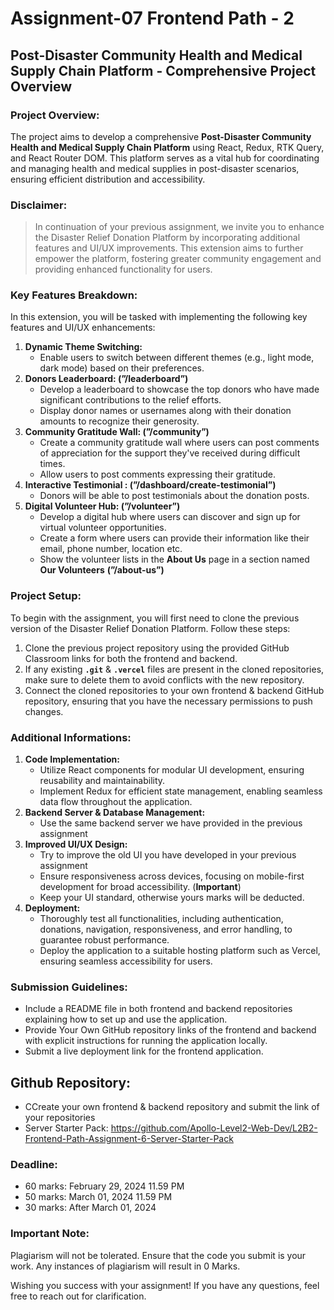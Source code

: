 # Assignment-07 Frontend Path - 2

## **Post-Disaster Community Health and Medical Supply Chain Platform - Comprehensive Project Overview**

### **Project Overview:**

The project aims to develop a comprehensive **Post-Disaster Community Health and Medical Supply Chain Platform** using React, Redux, RTK Query, and React Router DOM. This platform serves as a vital hub for coordinating and managing health and medical supplies in post-disaster scenarios, ensuring efficient distribution and accessibility.

### **Disclaimer:**

> In continuation of your previous assignment, we invite you to enhance the Disaster Relief Donation Platform by incorporating additional features and UI/UX improvements. This extension aims to further empower the platform, fostering greater community engagement and providing enhanced functionality for users.

### **Key Features Breakdown:**

In this extension, you will be tasked with implementing the following key features and UI/UX enhancements:

1. **Dynamic Theme Switching:**
   - Enable users to switch between different themes (e.g., light mode, dark mode) based on their preferences.
2. **Donors Leaderboard: (”/leaderboard”)**
   - Develop a leaderboard to showcase the top donors who have made significant contributions to the relief efforts.
   - Display donor names or usernames along with their donation amounts to recognize their generosity.
3. **Community Gratitude Wall: (”/community”)**
   - Create a community gratitude wall where users can post comments of appreciation for the support they've received during difficult times.
   - Allow users to post comments expressing their gratitude.
4. **Interactive Testimonial : (”/dashboard/create-testimonial”)**
   - Donors will be able to post testimonials about the donation posts.
5. **Digital Volunteer Hub: (”/volunteer”)**
   - Develop a digital hub where users can discover and sign up for virtual volunteer opportunities.
   - Create a form where users can provide their information like their email, phone number, location etc.
   - Show the volunteer lists in the **About Us** page in a section named **Our Volunteers** **(”/about-us”)**

### **Project Setup:**

To begin with the assignment, you will first need to clone the previous version of the Disaster Relief Donation Platform. Follow these steps:

1. Clone the previous project repository using the provided GitHub Classroom links for both the frontend and backend.
2. If any existing **`.git`** & **`.vercel`** files are present in the cloned repositories, make sure to delete them to avoid conflicts with the new repository.
3. Connect the cloned repositories to your own frontend & backend GitHub repository, ensuring that you have the necessary permissions to push changes.

### **Additional Informations:**

1. **Code Implementation:**
   - Utilize React components for modular UI development, ensuring reusability and maintainability.
   - Implement Redux for efficient state management, enabling seamless data flow throughout the application.
2. **Backend Server & Database Management:**
   - Use the same backend server we have provided in the previous assignment
3. **Improved UI/UX Design:**
   - Try to improve the old UI you have developed in your previous assignment
   - Ensure responsiveness across devices, focusing on mobile-first development for broad accessibility. (**Important**)
   - Keep your UI standard, otherwise yours marks will be deducted.
4. **Deployment:**
   - Thoroughly test all functionalities, including authentication, donations, navigation, responsiveness, and error handling, to guarantee robust performance.
   - Deploy the application to a suitable hosting platform such as Vercel, ensuring seamless accessibility for users.

### **Submission Guidelines:**

- Include a README file in both frontend and backend repositories explaining how to set up and use the application.
- Provide Your Own GitHub repository links of the frontend and backend with explicit instructions for running the application locally.
- Submit a live deployment link for the frontend application.

## Github Repository:

- CCreate your own frontend & backend repository and submit the link of your repositories
- Server Starter Pack: https://github.com/Apollo-Level2-Web-Dev/L2B2-Frontend-Path-Assignment-6-Server-Starter-Pack

### **Deadline:**

- 60 marks: February 29, 2024 11.59 PM
- 50 marks: March 01, 2024 11.59 PM
- 30 marks: After March 01, 2024

### **Important Note:**

Plagiarism will not be tolerated. Ensure that the code you submit is your work. Any instances of plagiarism will result in 0 Marks.

Wishing you success with your assignment! If you have any questions, feel free to reach out for clarification.

